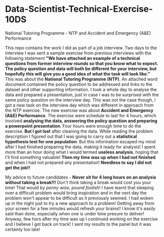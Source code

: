 # Data-Scientist-Technical-Exercise-10DS
National Tutoring Programme - NTP and Accident and Emergency (A\&E) Performance

This repo contains the work I did as part of a job interview. 
Two days to the interview I was sent a sample exercise from previous interviews with the following statement **"We have attached an example of a technical questions from former interview rounds so that you know what to expect. The policy question and data will both be different for your interview, but hopefully this will give you a good idea of what the task will look like."** This was about the **National Tutoring Programme (NTP)**. An attached word document contained the policy question to be addressed and links to the dataset and other supporting information. I took a whole day to analyse the data and prepared a presentation, just in case I was to be surprised with the same policy question on the interview day. 
This was not the case though, I got a new task on the interview day which was different in approach from the NTP exercise. The new exercise was about **Accident and Emergency (A\&E) Performance**. The exercise were schedule to last´for 4 hours, which involved **analysing the data, answering the policy question and preparing a powerpoint presentation**. 
Four hours were enough time to do the exercise. **But I got lost** after cleaning the data. While reading the problem description I figured out that I was going to carry out a **statistical hypothesis test for one population**. But this information escaped my mind after I had finished preparing the data, making it ready for analysis! I spent more than an hour doing what I would termed **useless analysis**, hoping that I'll find something valuable! **Then my time was up when I had not finished** and when I had not prepared any presentation!
**Needless to say I did not get the job!!**

My advice to future candidates - **Never sit for 4 long hours on an analysis without taking a break!!!** Don't think taking a break would cost you your time! That would by *penny wise, pound foolish*! I have learnt that sleeping over a difficult problem would bring inspiration and in the next day the problem won't appear to be difficult as it previously seemed. I had woken up in the night just to try a new approach to a problem! Getting away from your screen for a few minutes would refresh your brains!! I know it's easily said than done, especially when one is under time presure to deliver!
Anyway, few hors after my time was up I continued working on the exercise and I believe I got back on track! I sent my results to the panel but it was certainly too late!
